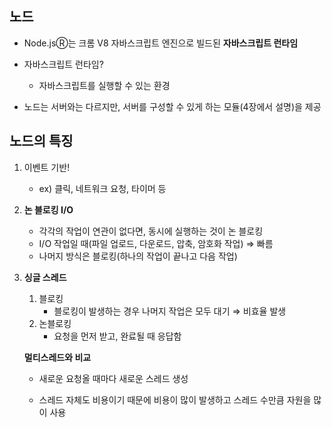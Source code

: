## 노드

- Node.jsⓇ는 크롬 V8 자바스크립트 엔진으로 빌드된 **자바스크립트 런타임**

- 자바스크립트 런타임?

  - 자바스크립트를 실행할 수 있는 환경

- 노드는 서버와는 다르지만, 서버를 구성할 수 있게 하는 모듈(4장에서 설명)을 제공

  



## 노드의 특징

1. 이벤트 기반!
   - ex) 클릭, 네트워크 요청, 타이머 등

2. **논 블로킹 I/O**
   - 각각의 작업이 연관이 없다면, 동시에 실행하는 것이 논 블로킹
   - I/O 작업일 때(파일 업로드, 다운로드, 압축, 암호화 작업) ⇒ 빠름
   - 나머지 방식은 블로킹(하나의 작업이 끝나고 다음 작업)

3. **싱글 스레드**

   1. 블로킹
      - 블로킹이 발생하는 경우 나머지 작업은 모두 대기 ⇒ 비효율 발생
   2. 논블로킹
      - 요청을 먼저 받고, 완료될 때 응답함

   

   **멀티스레드와 비교**

   - 새로운 요청올 때마다 새로운 스레드 생성

   - 스레드 자체도 비용이기 때문에 비용이 많이 발생하고 스레드 수만큼 자원을 많이 사용




